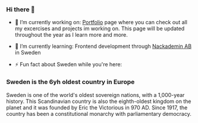 ### Hi there 👋

- 🔭 I’m currently working on:
[Portfolio](https://palutzii.github.io/) page where you can check out all my excercises and projects im working on.
This page will be updated throughout the year as I learn more and more.
 
- 🌱 I’m currently learning: 
Frontend development through [Nackademin AB](https://nackademin.se/utbildningar/frontend-utvecklare/) in Sweden

- ⚡ Fun fact about Sweden while you're here: 
### Sweden is the 6yh oldest country in Europe
Sweden is one of the world's oldest sovereign nations, with a 1,000-year history. This Scandinavian country is also the eighth-oldest kingdom on the planet and it was founded by Eric the Victorious in 970 AD. Since 1917, the country has been a constitutional monarchy with parliamentary democracy.
